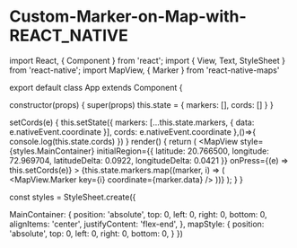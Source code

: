 # Custom-Marker-on-Map-with-REACT_NATIVE

import React, { Component } from 'react';
import { View, Text, StyleSheet } from 'react-native';
import MapView, { Marker } from 'react-native-maps' 

export default class App extends Component {

  constructor(props) {
    super(props)
    this.state = {
      markers: [],
      cords: []
    }
  }

  setCords(e) {
    this.setState({ markers: [...this.state.markers, { data: e.nativeEvent.coordinate }], 
      cords: e.nativeEvent.coordinate },()=>{  console.log(this.state.cords)
      })
}
  render() {
    return (
      <MapView
        style={styles.MainContainer}
        initialRegion={{
          latitude: 20.766500,
          longitude: 72.969704,
          latitudeDelta: 0.0922,
          longitudeDelta: 0.0421
        }}
        onPress={(e) => this.setCords(e)}
      >
        {this.state.markers.map((marker, i) => (
          <MapView.Marker key={i} coordinate={marker.data} />
        ))}
      </MapView>
    );
  }
}

const styles = StyleSheet.create({

  MainContainer: {
    position: 'absolute',
    top: 0,
    left: 0,
    right: 0,
    bottom: 0,
    alignItems: 'center',
    justifyContent: 'flex-end',
  },
  mapStyle: {
    position: 'absolute',
    top: 0,
    left: 0,
    right: 0,
    bottom: 0,
  }
})
